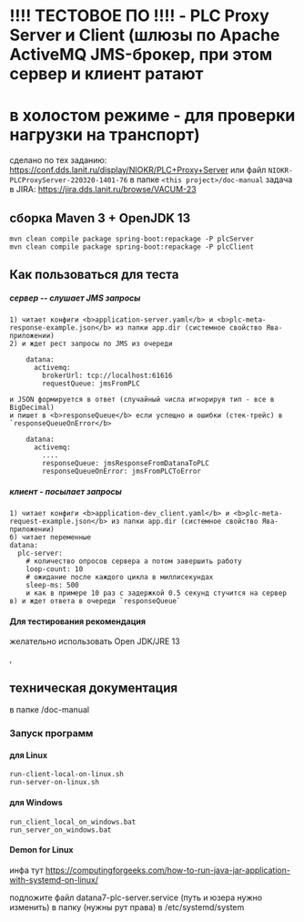 # !!!! ТЕСТОВОЕ ПО !!!! - PLC Proxy Server и Client (шлюзы по Apache ActiveMQ JMS-брокер, при этом сервер и клиент ратают 
# в холостом режиме - для проверки нагрузки на транспорт)
сделано по тех заданию: https://conf.dds.lanit.ru/display/NIOKR/PLC+Proxy+Server
или файл `NIOKR-PLCProxyServer-220320-1401-76` в папке `<this project>/doc-manual`
задача в JIRA: https://jira.dds.lanit.ru/browse/VACUM-23
## сборка Maven 3 + OpenJDK 13
```
mvn clean compile package spring-boot:repackage -P plcServer
mvn clean compile package spring-boot:repackage -P plcClient
```
## Как пользоваться для теста
##### сервер -- слушает JMS запросы 
    1) читает конфиги <b>application-server.yaml</b> и <b>plc-meta-response-example.json</b> из папки app.dir (системное свойство Ява-приложении)
    2) и ждет рест запросы по JMS из очереди
```
    datana:
      activemq:
        brokerUrl: tcp://localhost:61616
        requestQueue: jmsFromPLC
```    
    и JSON формируется в ответ (случайный числа игнорируя тип - все в BigDecimal)
    и пишет в <b>responseQueue</b> если успещно и ошибки (стек-трейс) в `responseQueueOnError</b>
```
    datana:
      activemq:
        ....
        responseQueue: jmsResponseFromDatanaToPLC
        responseQueueOnError: jmsFromPLCToError
```
##### клиент - посылает запросы
    1) читает конфиги <b>application-dev_client.yaml</b> и <b>plc-meta-request-example.json</b> из папки app.dir (системное свойство Ява-приложении)
    б) читает переменные 
    datana:
      plc-server:
        # количество опросов сервера а потом завершить работу
        loop-count: 10
        # ожидание после каждого цикла в миллисекундах
        sleep-ms: 500    
        и как в примере 10 раз с задержкой 0.5 секунд стучится на сервер
    в) и ждет ответа в очереди `responseQueue`
        
#### Для тестирования рекомендация
желательно использовать Open JDK/JRE 13
    
,
## техническая документация 
в папке <this project>/doc-manual

### Запуск программ
#### для Linux
```
run-client-local-on-linux.sh
run-server-on-linux.sh
```

#### для Windows
```
run_client_local_on_windows.bat
run_server_on_windows.bat
```

#### Demon for Linux
инфа тут 
https://computingforgeeks.com/how-to-run-java-jar-application-with-systemd-on-linux/

подложите файл datana7-plc-server.service (путь и юзера нужно изменить) в папку (нужны рут права)
в /etc/systemd/system
